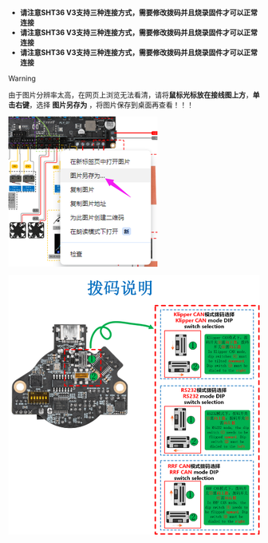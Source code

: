 * **请注意SHT36 V3支持三种连接方式，需要修改拨码并且烧录固件才可以正常连接**
* **请注意SHT36 V3支持三种连接方式，需要修改拨码并且烧录固件才可以正常连接**
* **请注意SHT36 V3支持三种连接方式，需要修改拨码并且烧录固件才可以正常连接**

>[!WARNING]
>
>由于图片分辨率太高，在网页上浏览无法看清，请将**鼠标光标放在接线图上方**，**单击右键**，选择 **图片另存为** ，将图片保存到桌面再查看！！！

![save](../../images/boards/fly_d7/save.png)

![mode_dip](../../images/boards/fly_sht36_v3/mode_dip.png)
